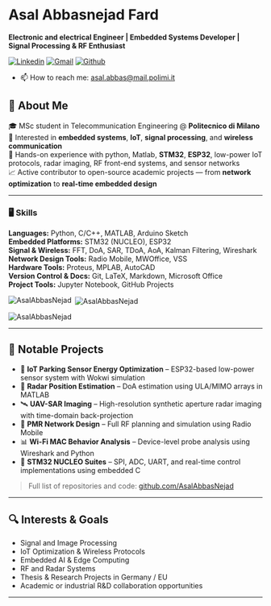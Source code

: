 # Asal Abbasnejad Fard
**Electronic and electrical Engineer | Embedded Systems Developer | Signal Processing & RF Enthusiast**

[![Linkedin](https://img.shields.io/badge/-LinkedIn-blue?style=flat&logo=Linkedin&logoColor=white)](https://www.linkedin.com/in/asal-abbasnejad-fard/)
[![Gmail](https://img.shields.io/badge/-Gmail-c14438?style=flat&logo=Gmail&logoColor=white)](mailto:asalabbasnejad29@gmail.com)
[![Github](https://img.shields.io/github/followers/AsalAbbasNejad?label=Follow&style=social)](https://github.com/AsalAbbasNejad)

- 📫 How to reach me: asal.abbas@mail.polimi.it
  
## 📌 About Me

🎓 MSc student in Telecommunication Engineering @ **Politecnico di Milano**  
🔬 Interested in **embedded systems**, **IoT**, **signal processing**, and **wireless communication**  
🔧 Hands-on experience with python, Matlab, **STM32**, **ESP32**, low-power IoT protocols, radar imaging, RF front-end systems, and sensor networks  
📈 Active contributor to open-source academic projects — from **network optimization** to **real-time embedded design**  


---
### 🖥 Skills

**Languages:** Python, C/C++, MATLAB, Arduino Sketch  
**Embedded Platforms:** STM32 (NUCLEO), ESP32  
**Signal & Wireless:** FFT, DoA, SAR, TDoA, AoA, Kalman Filtering, Wireshark  
**Network Design Tools:** Radio Mobile, MWOffice, VSS  
**Hardware Tools:** Proteus, MPLAB, AutoCAD  
**Version Control & Docs:** Git, LaTeX, Markdown, Microsoft Office  
**Project Tools:** Jupyter Notebook, GitHub Projects

<p><img align="left" src="https://github-readme-stats.vercel.app/api/top-langs?username=AsalAbbasNejad&show_icons=true&locale=en&layout=compact" alt="AsalAbbasNejad" /></p>

<p>&nbsp;<img align="center" src="https://github-readme-stats.vercel.app/api?username=AsalAbbasNejad&show_icons=true&locale=en" alt="AsalAbbasNejad" /></p>

<p><img align="center" src="https://github-readme-streak-stats.herokuapp.com/?user=AsalAbbasNejad&" alt="AsalAbbasNejad" /></p>




---

## 📂 Notable Projects

- 🚗 **IoT Parking Sensor Energy Optimization** – ESP32-based low-power sensor system with Wokwi simulation  
- 📡 **Radar Position Estimation** – DoA estimation using ULA/MIMO arrays in MATLAB  
- 🛰️ **UAV-SAR Imaging** – High-resolution synthetic aperture radar imaging with time-domain back-projection  
- 📶 **PMR Network Design** – Full RF planning and simulation using Radio Mobile  
- 📊 **Wi-Fi MAC Behavior Analysis** – Device-level probe analysis using Wireshark and Python  
- 🔧 **STM32 NUCLEO Suites** – SPI, ADC, UART, and real-time control implementations using embedded C  

> Full list of repositories and code: [github.com/AsalAbbasNejad](https://github.com/AsalAbbasNejad)

---

## 🔍 Interests & Goals

- Signal and Image Processing  
- IoT Optimization & Wireless Protocols  
- Embedded AI & Edge Computing  
- RF and Radar Systems  
- Thesis & Research Projects in Germany / EU  
- Academic or industrial R&D collaboration opportunities  

---


